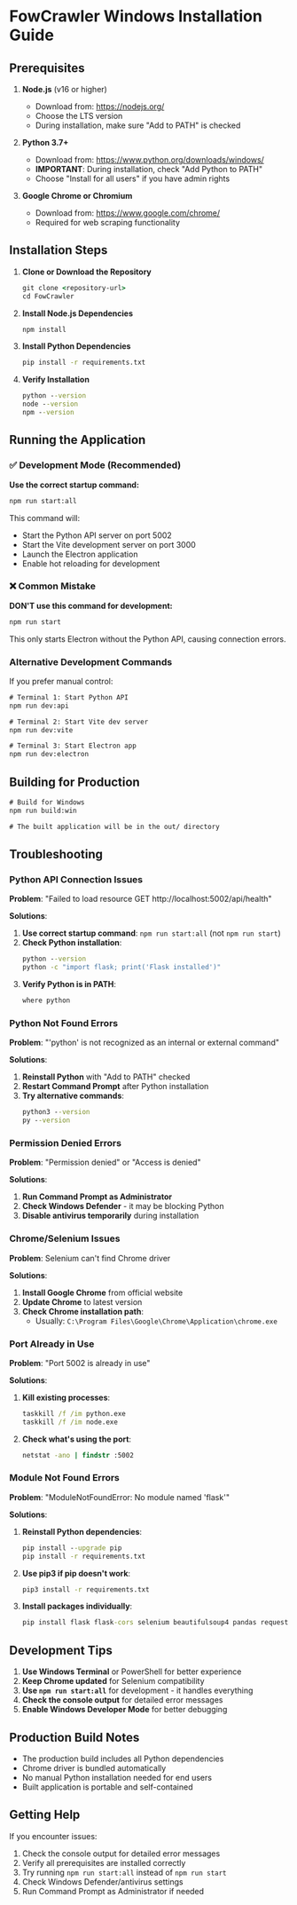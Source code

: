 # FowCrawler Windows Installation Guide

## Prerequisites

1. **Node.js** (v16 or higher)
   - Download from: https://nodejs.org/
   - Choose the LTS version
   - During installation, make sure "Add to PATH" is checked

2. **Python 3.7+**
   - Download from: https://www.python.org/downloads/windows/
   - **IMPORTANT**: During installation, check "Add Python to PATH"
   - Choose "Install for all users" if you have admin rights

3. **Google Chrome or Chromium**
   - Download from: https://www.google.com/chrome/
   - Required for web scraping functionality

## Installation Steps

1. **Clone or Download the Repository**
   ```cmd
   git clone <repository-url>
   cd FowCrawler
   ```

2. **Install Node.js Dependencies**
   ```cmd
   npm install
   ```

3. **Install Python Dependencies**
   ```cmd
   pip install -r requirements.txt
   ```

4. **Verify Installation**
   ```cmd
   python --version
   node --version
   npm --version
   ```

## Running the Application

### ✅ Development Mode (Recommended)

**Use the correct startup command:**
```cmd
npm run start:all
```

This command will:
- Start the Python API server on port 5002
- Start the Vite development server on port 3000
- Launch the Electron application
- Enable hot reloading for development

### ❌ Common Mistake

**DON'T use this command for development:**
```cmd
npm run start
```
This only starts Electron without the Python API, causing connection errors.

### Alternative Development Commands

If you prefer manual control:
```cmd
# Terminal 1: Start Python API
npm run dev:api

# Terminal 2: Start Vite dev server
npm run dev:vite

# Terminal 3: Start Electron app
npm run dev:electron
```

## Building for Production

```cmd
# Build for Windows
npm run build:win

# The built application will be in the out/ directory
```

## Troubleshooting

### Python API Connection Issues

**Problem**: "Failed to load resource GET http://localhost:5002/api/health"

**Solutions**:
1. **Use correct startup command**: `npm run start:all` (not `npm run start`)
2. **Check Python installation**:
   ```cmd
   python --version
   python -c "import flask; print('Flask installed')"
   ```
3. **Verify Python is in PATH**:
   ```cmd
   where python
   ```

### Python Not Found Errors

**Problem**: "'python' is not recognized as an internal or external command"

**Solutions**:
1. **Reinstall Python** with "Add to PATH" checked
2. **Restart Command Prompt** after Python installation
3. **Try alternative commands**:
   ```cmd
   python3 --version
   py --version
   ```

### Permission Denied Errors

**Problem**: "Permission denied" or "Access is denied"

**Solutions**:
1. **Run Command Prompt as Administrator**
2. **Check Windows Defender** - it may be blocking Python
3. **Disable antivirus temporarily** during installation

### Chrome/Selenium Issues

**Problem**: Selenium can't find Chrome driver

**Solutions**:
1. **Install Google Chrome** from official website
2. **Update Chrome** to latest version
3. **Check Chrome installation path**:
   - Usually: `C:\Program Files\Google\Chrome\Application\chrome.exe`

### Port Already in Use

**Problem**: "Port 5002 is already in use"

**Solutions**:
1. **Kill existing processes**:
   ```cmd
   taskkill /f /im python.exe
   taskkill /f /im node.exe
   ```
2. **Check what's using the port**:
   ```cmd
   netstat -ano | findstr :5002
   ```

### Module Not Found Errors

**Problem**: "ModuleNotFoundError: No module named 'flask'"

**Solutions**:
1. **Reinstall Python dependencies**:
   ```cmd
   pip install --upgrade pip
   pip install -r requirements.txt
   ```
2. **Use pip3 if pip doesn't work**:
   ```cmd
   pip3 install -r requirements.txt
   ```
3. **Install packages individually**:
   ```cmd
   pip install flask flask-cors selenium beautifulsoup4 pandas requests
   ```

## Development Tips

1. **Use Windows Terminal** or PowerShell for better experience
2. **Keep Chrome updated** for Selenium compatibility
3. **Use `npm run start:all`** for development - it handles everything
4. **Check the console output** for detailed error messages
5. **Enable Windows Developer Mode** for better debugging

## Production Build Notes

- The production build includes all Python dependencies
- Chrome driver is bundled automatically
- No manual Python installation needed for end users
- Built application is portable and self-contained

## Getting Help

If you encounter issues:
1. Check the console output for detailed error messages
2. Verify all prerequisites are installed correctly
3. Try running `npm run start:all` instead of `npm run start`
4. Check Windows Defender/antivirus settings
5. Run Command Prompt as Administrator if needed 